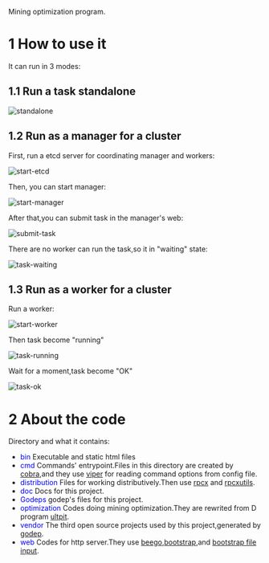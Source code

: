 
Mining optimization program.

# 1 How to use it

It can run in 3 modes:

## 1.1 Run a task standalone

![standalone](https://github.com/yaozijian/MiningOpt/blob/master/doc/standalone.png)

## 1.2 Run as a manager for a cluster

First, run a etcd server for coordinating manager and workers:

![start-etcd](https://github.com/yaozijian/MiningOpt/blob/master/doc/start-etcd.png)

Then, you can start manager:

![start-manager](https://github.com/yaozijian/MiningOpt/blob/master/doc/start-manager.png)

After that,you can submit task in the manager's web:

![submit-task](https://github.com/yaozijian/MiningOpt/blob/master/doc/submit-task.png)

There are no worker can run the task,so it in "waiting" state:

![task-waiting](https://github.com/yaozijian/MiningOpt/blob/master/doc/task-waiting.png)

## 1.3 Run as a worker for a cluster

Run a worker:

![start-worker](https://github.com/yaozijian/MiningOpt/blob/master/doc/start-worker.png)

Then task become "running"

![task-running](https://github.com/yaozijian/MiningOpt/blob/master/doc/task-running.png)

Wait for a moment,task become "OK"

![task-ok](https://github.com/yaozijian/MiningOpt/blob/master/doc/task-ok.png)

# 2 About the code

Directory and what it contains:

* <font color="blue">bin</font>  Executable and static html files
* <font color="blue">cmd</font>  Commands' entrypoint.Files in this directory are created by [cobra](https://github.com/spf13/cobra),and they use [viper](https://github.com/spf13/viper) for reading command options from config file.
* <font color="blue">distribution</font> Files for working distributively.Then use [rpcx](https://github.com/smallnest/rpcx) and [rpcxutils](https://github.com/yaozijian/rpcxutils).
* <font color="blue">doc</font> Docs for this project.
* <font color="blue">Godeps</font> godep's files for this project.
* <font color="blue">optimization</font> Codes doing mining optimization.They are rewrited from D program [ultpit](https://github.com/MatthewVD/ultpit).
* <font color="blue">vendor</font> The third open source projects used by this project,generated by [godep](https://github.com/tools/godep).
* <font color="blue">web</font> Codes for http server.They use [beego](https://beego.me),[bootstrap](http://www.bootcss.com/),and [bootstrap file input](http://plugins.krajee.com/file-input).
